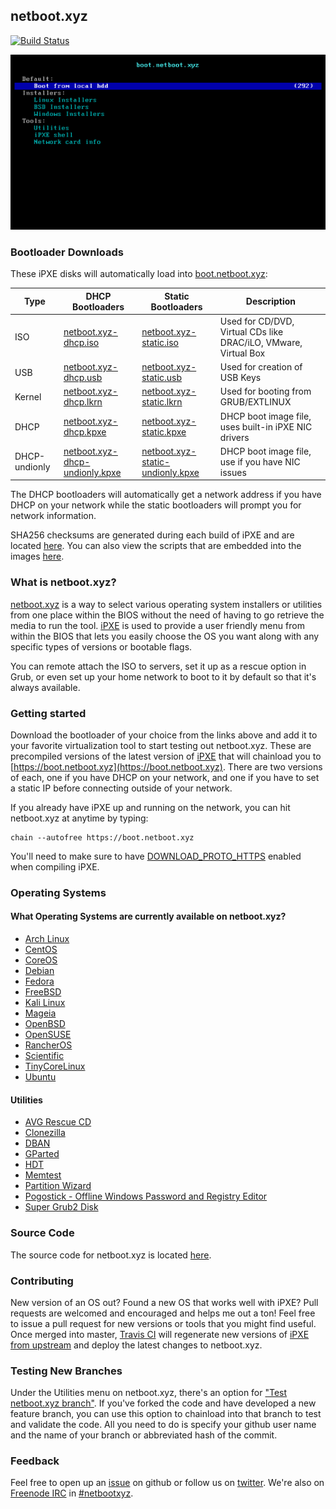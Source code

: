 ## netboot.xyz 
[![Build Status](https://travis-ci.org/antonym/netboot.xyz.svg?branch=master)](https://travis-ci.org/antonym/netboot.xyz)

![netboot.xyz menu](img/netboot.xyz.gif)

### Bootloader Downloads

These iPXE disks will automatically load into [boot.netboot.xyz](https://boot.netboot.xyz):

| Type | DHCP Bootloaders | Static Bootloaders | Description |
|------|------------------|--------------------|-------------| 
|ISO| [netboot.xyz-dhcp.iso](https://boot.netboot.xyz/ipxe/netboot.xyz-dhcp.iso)| [netboot.xyz-static.iso](https://boot.netboot.xyz/ipxe/netboot.xyz-static.iso) | Used for CD/DVD, Virtual CDs like DRAC/iLO, VMware, Virtual Box|
|USB| [netboot.xyz-dhcp.usb](https://boot.netboot.xyz/ipxe/netboot.xyz-dhcp.usb) | [netboot.xyz-static.usb](https://boot.netboot.xyz/ipxe/netboot.xyz-static.usb) | Used for creation of USB Keys|
|Kernel| [netboot.xyz-dhcp.lkrn](https://boot.netboot.xyz/ipxe/netboot.xyz-dhcp.lkrn) | [netboot.xyz-static.lkrn](https://boot.netboot.xyz/ipxe/netboot.xyz-static.lkrn) | Used for booting from GRUB/EXTLINUX|
|DHCP| [netboot.xyz-dhcp.kpxe](https://boot.netboot.xyz/ipxe/netboot.xyz-dhcp.kpxe) | [netboot.xyz-static.kpxe](https://boot.netboot.xyz/ipxe/netboot.xyz-static.kpxe) | DHCP boot image file, uses built-in iPXE NIC drivers|
|DHCP-undionly|[netboot.xyz-dhcp-undionly.kpxe](https://boot.netboot.xyz/ipxe/netboot.xyz-dhcp-undionly.kpxe) | [netboot.xyz-static-undionly.kpxe](https://boot.netboot.xyz/ipxe/netboot.xyz-static-undionly.kpxe) | DHCP boot image file, use if you have NIC issues|

The DHCP bootloaders will automatically get a network address if you have DHCP on your network while the static bootloaders will prompt you for network information.  

SHA256 checksums are generated during each build of iPXE and are located [here](https://boot.netboot.xyz/ipxe/netboot.xyz-sha256-checksums.txt).  You can also view the scripts that are embedded into the images [here](https://github.com/antonym/netboot.xyz/tree/master/ipxe/disks).

### What is netboot.xyz?

[netboot.xyz](http://netboot.xyz) is a way to select various operating system installers or utilities from one place within the BIOS without the need of having to go retrieve the media to run the tool.  [iPXE](http://ipxe.org/) is used to provide a user friendly menu from within the BIOS that lets you easily choose the OS you want along with any specific types of versions or bootable flags.

You can remote attach the ISO to servers, set it up as a rescue option in Grub, or even set up your home network to boot to it by default so that it's always available.

### Getting started

Download the bootloader of your choice from the links above and add it to your favorite virtualization tool to start testing out netboot.xyz.  These are precompiled versions of the latest version of [iPXE](https://github.com/ipxe/ipxe) that will chainload you to [https://boot.netboot.xyz](https://boot.netboot.xyz).  There are two versions of each, one if you have DHCP on your network, and one if you have to set a static IP before connecting outside of your network.

If you already have iPXE up and running on the network, you can hit netboot.xyz at anytime by typing:

    chain --autofree https://boot.netboot.xyz

You'll need to make sure to have [DOWNLOAD_PROTO_HTTPS](https://github.com/ipxe/ipxe/blob/master/src/config/general.h#L56) enabled when compiling iPXE.

### Operating Systems

#### What Operating Systems are currently available on netboot.xyz?

* [Arch Linux](https://www.archlinux.org)
* [CentOS](https://centos.org)
* [CoreOS](https://coreos.com/)
* [Debian](https://debian.org)
* [Fedora](https://fedoraproject.org)
* [FreeBSD](https://freebsd.org)
* [Kali Linux](https://www.kali.org)
* [Mageia](http://www.mageia.org)
* [OpenBSD](http://openbsd.org)
* [OpenSUSE](http://opensuse.org)
* [RancherOS](http://rancher.com/rancher-os/)
* [Scientific](http://scientificlinux.org)
* [TinyCoreLinux](http://distro.ibiblio.org/tinycorelinux/)
* [Ubuntu](http://www.ubuntu.com/)

#### Utilities

* [AVG Rescue CD](http://www.avg.com/us-en/avg-rescue-cd)
* [Clonezilla](http://www.clonezilla.org/)
* [DBAN](http://www.dban.org/)
* [GParted](http://gparted.org)
* [HDT](http://www.hdt-project.org/)
* [Memtest](http://www.memtest.org/)
* [Partition Wizard](http://www.partitionwizard.com)
* [Pogostick - Offline Windows Password and Registry Editor](http://pogostick.net/~pnh/ntpasswd)
* [Super Grub2 Disk](http://www.supergrubdisk.org)

### Source Code

The source code for netboot.xyz is located [here](https://github.com/antonym/netboot.xyz).

### Contributing

New version of an OS out?  Found a new OS that works well with iPXE?  Pull requests are welcomed and encouraged and helps me out a ton!  Feel free to issue a pull request for new versions or tools that you might find useful.  Once merged into master, [Travis CI](https://travis-ci.org/antonym/netboot.xyz) will regenerate new versions of [iPXE from upstream](https://github.com/ipxe/ipxe) and deploy the latest changes to netboot.xyz.

### Testing New Branches

Under the Utilities menu on netboot.xyz, there's an option for ["Test netboot.xyz branch"](https://github.com/antonym/netboot.xyz/blob/master/src/utils.ipxe#L61).  If you've forked the code and have developed a new feature branch, you can use this option to chainload into that branch to test and validate the code.  All you need to do is specify your github user name and the name of your branch or abbreviated hash of the commit.

### Feedback

Feel free to open up an [issue](https://github.com/antonym/netboot.xyz/issues) on github or follow us on [twitter](https://twitter.com/netbootxyz).  We're also on [Freenode IRC](http://freenode.net/) in [#netbootxyz](http://webchat.freenode.net/?channels=#netbootxyz).

